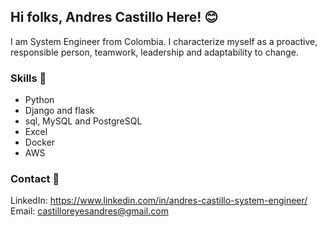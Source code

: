 ## Hi folks, Andres Castillo Here! 😊

I am System Engineer from Colombia.  I characterize myself as a proactive, responsible person, teamwork, leadership and adaptability to change.

### Skills 🎯

- Python
- Django and flask
- sql, MySQL and PostgreSQL
- Excel
- Docker
- AWS

### Contact 📩

LinkedIn: https://www.linkedin.com/in/andres-castillo-system-engineer/
Email: castilloreyesandres@gmail.com
